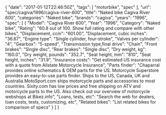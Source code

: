 {
    "date": "2017-01-12T22:46:50Z",
    "tags": [
        "motorbike",
        "spec"
    ],
    "url": "spec\/cagiva\/1996\/cagiva-river-600",
    "title": "Naked bike Cagiva River 600",
    "categories": "Naked bike",
    "brands": "cagiva",
    "years": "1996",
    "spec": [
        {
            "Model": "Cagiva River 600",
            "Year": "1996",
            "Category": "Naked bike",
            "Rating": "60.8 out of 100. Show full rating and compare with other bikes",
            "Displacement, ccm": "601.00",
            "Displacement, cubic inches": "36.67",
            "Engine type": "Single cylinder, four-stroke",
            "Valves per cylinder": "4",
            "Gearbox": "5-speed",
            "Transmission type,final drive": "Chain",
            "Front brakes": "Single disc",
            "Rear brakes": "Single disc",
            "Dry weight, kg": "160.0",
            "Dry weight, pounds": "352.7",
            "Seat height, mm": "810",
            "Seat height, inches": "31.9",
            "Insurance costs": "Get estimated US insurance cost with a quote from Allstate Motorcycle Insurance",
            "Parts finder": "Chaparral provides online schematics & OEM parts for the US.   Motorcycle Superstore provides an easy-to-use parts finder. Ships to the US, Canada, UK and Australia.MotoSport.com ships motorcycle parts and accessories to most countries.    Sixity.com has low prices and free shipping on ATV and motorcycle parts to the US. Also check out our overview of motorcycle webshops at Bikez.info",
            "Loans, tests, etc": "Search the web for dealers, loan costs, tests, customizing, etc",
            "Related bikes": "List related bikes for comparison of specs"
        }
    ]
}